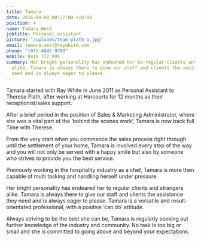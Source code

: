 ```yaml
---
title: Tamara
date: 2016-04-08 08:27:00 +10:00
position: 4
name: Tamara West
jobtitle: Personal assistant
picture: "/uploads/team-plath-1.jpg"
email: tamara.west@raywhite.com
phone: "(07) 4045 9700"
mobile: 0418 772 995
summary: Her bright personality has endeared her to regular clients and strangers
  alike, Tamara is always there to give our staff and clients the assistance they
  need and is always eager to please.
---
```


Tamara started with Ray White in June 2011 as Personal Assistant to Therese Plath, after working at Harcourts for 12 months as their receptionist/sales support.

After a brief period in the position of Sales & Marketing Administrator, where she was a vital part of the ‘behind the scenes work’, Tamara is now back full Time with Therese.

From the very start when you commence the sales process right through until the settlement of your home, Tamara is involved every step of the way and you will not only be served with a happy smile but also by someone who strives to provide you the best service.

Previously working in the hospitality industry as a chef, Tamara is more then capable of multi tasking and handling herself under pressure.

Her bright personality has endeared her to regular clients and strangers alike. Tamara is always there to give our staff and clients the assistance they need and is always eager to please. Tamara is a versatile and result-orientated professional, with a positive ’can do’ attitude.

Always  striving to be the best she can be, Tamara is regularly seeking out further knowledge of the industry and community. No task is too big or small and she is committed to going above and beyond your expectations.
